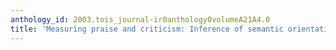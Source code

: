 ```yaml
---
anthology_id: 2003.tois_journal-ir0anthology0volumeA21A4.0
title: 'Measuring praise and criticism: Inference of semantic orientation from association'
---
```

